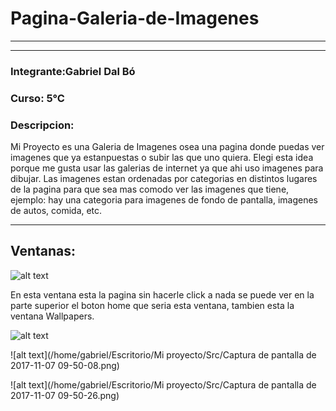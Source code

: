 # Pagina-Galeria-de-Imagenes
-----
-----

### Integrante:Gabriel Dal Bó

### Curso: 5°C

### Descripcion:

Mi Proyecto es una Galeria de Imagenes osea una pagina donde puedas ver imagenes que ya estanpuestas o subir las que uno quiera. Elegi esta idea porque me gusta usar las galerias de internet ya que ahi uso imagenes para dibujar. Las imagenes estan ordenadas por categorias en distintos lugares de la pagina para que sea mas comodo ver las imagenes que tiene, ejemplo: hay una categoria para imagenes de fondo de pantalla, imagenes de autos, comida, etc.

----

## Ventanas:
![alt text](https://github.com/GabrielDalBoH/Pagina-Web-Galeria-de-Imagenes/blob/master/Src/Captura%20de%20pantalla%20de%202017-11-07%2010-04-11.png)

En esta ventana esta la pagina sin hacerle click a nada se puede ver en la parte superior el boton home que seria esta ventana, tambien esta la ventana Wallpapers.

![alt text](https://github.com/GabrielDalBoH/Pagina-Web-Galeria-de-Imagenes/blob/master/Src/Captura%20de%20pantalla%20de%202017-11-07%2010-04-49.png)

![alt text](/home/gabriel/Escritorio/Mi proyecto/Src/Captura de pantalla de 2017-11-07 09-50-08.png)

![alt text](/home/gabriel/Escritorio/Mi proyecto/Src/Captura de pantalla de 2017-11-07 09-50-26.png)



